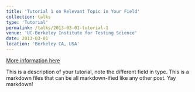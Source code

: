 ```yaml
---
title: 'Tutorial 1 on Relevant Topic in Your Field'
collection: talks
type: 'Tutorial'
permalink: /talks/2013-03-01-tutorial-1
venue: 'UC-Berkeley Institute for Testing Science'
date: 2013-03-01
location: 'Berkeley CA, USA'
---
```


[More information here](http://exampleurl.com)

This is a description of your tutorial, note the different field in type. This is a markdown files that can be all markdown-ified like any other post. Yay markdown!
